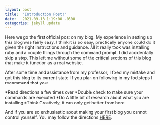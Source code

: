 ```yaml
---
layout: post
title:  "Introduction Post!"
date:   2021-09-13 1:19:00 -0500
categories: jekyll update
---
```

Here we go the first official post on my blog. My experience in setting up this blog was fairly easy. I think it is so easy, practically anyone could do it given the right instructions and guidance. All it really took was installing ruby and a couple things through the command prompt. I did accidentally skip a step. This left me without some of the critical sections of this blog that make it function as a real website.

After some time and assistance from my professor, I fixed my mistake and got this blog to its current state. If you plan on following in my footsteps I recommend that you:

*Read directions a few times over
*Double check to make sure your commands are executed
*Do A little bit of research about what you are installing
*Think Creatively, it can only get better from here

And if you are so enthusiastic about making your first blog you cannot control yourself. You may follow the directions [HERE](https://hendrix-cs.github.io/csci340/labs/jekyllmods.html).
